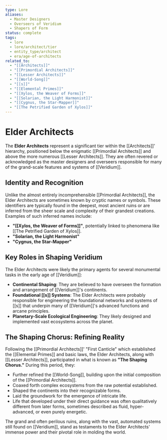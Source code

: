 ```yaml
---
type: Lore
aliases:
  - Master Designers
  - Overseers of Veridium
  - Shapers of Form
status: complete
tags:
  - lore
  - lore/architect/tier
  - entity_type/architect
  - era/age-of-architects
related_to:
  - "[[Architects]]"
  - "[[Primordial Architects]]"
  - "[[Lesser Architects]]"
  - "[[World-Song]]"
  - "[[s]]"
  - "[[Elemental Primes]]"
  - "[[Xylos, the Weaver of Forms]]"
  - "[[Solarian, the Light Harmonist]]"
  - "[[Cygnus, the Star-Mapper]]"
  - "[[The Petrified Garden of Xylos]]"
---
```

# Elder Architects

The **Elder Architects** represent a significant tier within the [[Architects]]' hierarchy, positioned below the enigmatic [[Primordial Architects]] and above the more numerous [[Lesser Architects]]. They are often revered or acknowledged as the master designers and overseers responsible for many of the grand-scale features and systems of [[Veridium]].

## Identity and Recognition

Unlike the almost entirely incomprehensible [[Primordial Architects]], the Elder Architects are sometimes known by cryptic names or symbols. These identifiers are typically found in the deepest, most ancient ruins or are inferred from the sheer scale and complexity of their grandest creations. Examples of such inferred names include:

* **"[[Xylos, the Weaver of Forms]]"**, potentially linked to phenomena like [[The Petrified Garden of Xylos]].
* **"Solarian, the Light Harmonist"**
* **"Cygnus, the Star-Mapper"**

## Key Roles in Shaping Veridium

The Elder Architects were likely the primary agents for several monumental tasks in the early age of [[Veridium]]:

* **Continental Shaping**: They are believed to have overseen the formation and arrangement of [[Veridium]]'s continents.
* **Foundational [[s]] Systems**: The Elder Architects were probably responsible for engineering the foundational networks and systems of [[s]] that underpin many of [[Veridium]]'s advanced functions and arcane principles.
* **Planetary-Scale Ecological Engineering**: They likely designed and implemented vast ecosystems across the planet.

## The Shaping Chorus: Refining Reality

Following the [[Primordial Architects]]' "First Canticle" which established the [[Elemental Primes]] and basic laws, the Elder Architects, along with [[Lesser Architects]], participated in what is known as **"The Shaping Chorus."** During this period, they:

* Further refined the [[World-Song]], building upon the initial composition of the [[Primordial Architects]].
* Coaxed forth complex ecosystems from the raw potential established.
* Shaped the continents into their recognizable forms.
* Laid the groundwork for the emergence of intricate life.
* Life that developed under their direct guidance was often qualitatively different from later forms, sometimes described as fluid, hyper-advanced, or even purely energetic.

The grand and often perilous ruins, along with the vast, automated systems still found on [[Veridium]], stand as testaments to the Elder Architects' immense power and their pivotal role in molding the world.